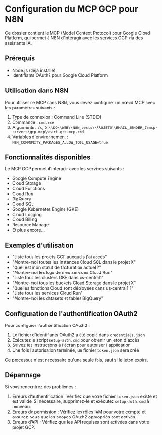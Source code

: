 ﻿# Configuration du MCP GCP pour N8N

Ce dossier contient le MCP (Model Context Protocol) pour Google Cloud Platform, qui permet à N8N d'interagir avec les services GCP via des assistants IA.

## Prérequis

- Node.js (déjà installé)
- Identifiants OAuth2 pour Google Cloud Platform

## Utilisation dans N8N

Pour utiliser ce MCP dans N8N, vous devez configurer un nœud MCP avec les paramètres suivants :

1. Type de connexion : Command Line (STDIO)
2. Commande : `cmd.exe`
3. Arguments : `/c`, `D:\\DO\\WEB\\N8N_tests\\PROJETS\\EMAIL_SENDER_1\mcp-servers\gcp-mcp\start-gcp-mcp.cmd`
4. Variables d'environnement : `N8N_COMMUNITY_PACKAGES_ALLOW_TOOL_USAGE=true`

## Fonctionnalités disponibles

Le MCP GCP permet d'interagir avec les services suivants :

- Google Compute Engine
- Cloud Storage
- Cloud Functions
- Cloud Run
- BigQuery
- Cloud SQL
- Google Kubernetes Engine (GKE)
- Cloud Logging
- Cloud Billing
- Resource Manager
- Et plus encore...

## Exemples d'utilisation

- "Liste tous les projets GCP auxquels j'ai accès"
- "Montre-moi toutes les instances Cloud SQL dans le projet X"
- "Quel est mon statut de facturation actuel ?"
- "Montre-moi les logs de mes services Cloud Run"
- "Liste tous les clusters GKE dans us-central1"
- "Montre-moi tous les buckets Cloud Storage dans le projet X"
- "Quelles fonctions Cloud sont déployées dans us-central1 ?"
- "Liste tous les services Cloud Run"
- "Montre-moi les datasets et tables BigQuery"

## Configuration de l'authentification OAuth2

Pour configurer l'authentification OAuth2 :

1. Le fichier d'identifiants OAuth2 a été copié dans `credentials.json`
2. Exécutez le script `setup-auth.cmd` pour obtenir un jeton d'accès
3. Suivez les instructions à l'écran pour autoriser l'application
4. Une fois l'autorisation terminée, un fichier `token.json` sera créé

Ce processus n'est nécessaire qu'une seule fois, sauf si le jeton expire.

## Dépannage

Si vous rencontrez des problèmes :

1. Erreurs d'authentification : Vérifiez que votre fichier `token.json` existe et est valide. Si nécessaire, supprimez-le et exécutez `setup-auth.cmd` à nouveau.
2. Erreurs de permission : Vérifiez les rôles IAM pour votre compte et assurez-vous que les scopes OAuth2 appropriés sont activés.
3. Erreurs d'API : Vérifiez que les API requises sont activées dans votre projet GCP.
